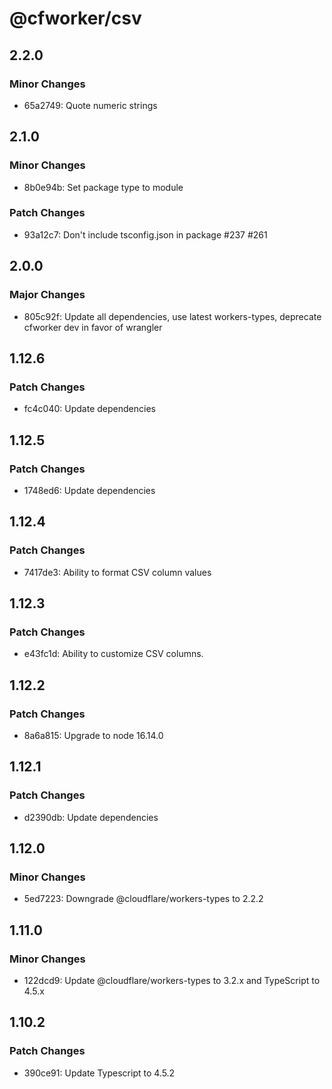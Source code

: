 # @cfworker/csv

## 2.2.0

### Minor Changes

- 65a2749: Quote numeric strings

## 2.1.0

### Minor Changes

- 8b0e94b: Set package type to module

### Patch Changes

- 93a12c7: Don't include tsconfig.json in package #237 #261

## 2.0.0

### Major Changes

- 805c92f: Update all dependencies, use latest workers-types, deprecate cfworker dev in favor of wrangler

## 1.12.6

### Patch Changes

- fc4c040: Update dependencies

## 1.12.5

### Patch Changes

- 1748ed6: Update dependencies

## 1.12.4

### Patch Changes

- 7417de3: Ability to format CSV column values

## 1.12.3

### Patch Changes

- e43fc1d: Ability to customize CSV columns.

## 1.12.2

### Patch Changes

- 8a6a815: Upgrade to node 16.14.0

## 1.12.1

### Patch Changes

- d2390db: Update dependencies

## 1.12.0

### Minor Changes

- 5ed7223: Downgrade @cloudflare/workers-types to 2.2.2

## 1.11.0

### Minor Changes

- 122dcd9: Update @cloudflare/workers-types to 3.2.x and TypeScript to 4.5.x

## 1.10.2

### Patch Changes

- 390ce91: Update Typescript to 4.5.2
